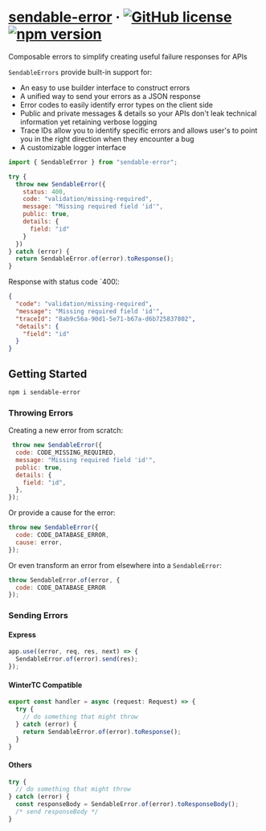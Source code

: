 # [sendable-error](https://github.com/Censkh/sendable-error/) &middot; [![GitHub license](https://img.shields.io/badge/license-MIT-blue.svg)](https://github.com/Censkh/style-composer/blob/master/LICENSE) [![npm version](https://img.shields.io/npm/v/sendable-error.svg?style=flat)](https://www.npmjs.com/package/sendable-error)

Composable errors to simplify creating useful failure responses for APIs

`SendableErrors` provide built-in support for:
- An easy to use builder interface to construct errors
- A unified way to send your errors as a JSON response
- Error codes to easily identify error types on the client side
- Public and private messages & details so your APIs don't leak technical information yet retaining verbose logging
- Trace IDs allow you to identify specific errors and allows user's to point you in the right direction when they encounter a bug
- A customizable logger interface


```js
import { SendableError } from "sendable-error";

try {
  throw new SendableError({
    status: 400,
    code: "validation/missing-required",
    message: "Missing required field 'id'",
    public: true,
    details: {
      field: "id"
    }
  })
} catch (error) {
  return SendableError.of(error).toResponse();
}
```

Response with status code `400¦:

```json
{
  "code": "validation/missing-required",
  "message": "Missing required field 'id'",
  "traceId": "8ab9c56a-90d1-5e71-b67a-d6b725837802",
  "details": {
    "field": "id"
  }
}
```

## Getting Started

```bash
npm i sendable-error
```

### Throwing Errors

Creating a new error from scratch:

```js
 throw new SendableError({
  code: CODE_MISSING_REQUIRED,
  message: "Missing required field 'id'",
  public: true,
  details: {
    field: "id",
  },
});
```

Or provide a cause for the error:

```js
throw new SendableError({
  code: CODE_DATABASE_ERROR,
  cause: error,
});
```

Or even transform an error from elsewhere into a `SendableError`:

```js
throw SendableError.of(error, {
  code: CODE_DATABASE_ERROR
});
```

### Sending Errors

#### Express

```js
app.use((error, req, res, next) => {
  SendableError.of(error).send(res);
});
```

#### WinterTC Compatible

```typescript
export const handler = async (request: Request) => {
  try {
    // do something that might throw
  } catch (error) {
    return SendableError.of(error).toResponse();
  }
}
```

#### Others

```typescript
try {
  // do something that might throw
} catch (error) {
  const responseBody = SendableError.of(error).toResponseBody();
  /* send responseBody */
}
```
